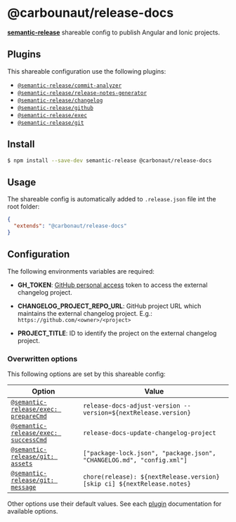 # @carbounaut/release-docs

[**semantic-release**](https://github.com/semantic-release/semantic-release) shareable config to publish Angular and Ionic projects.

## Plugins

This shareable configuration use the following plugins:
- [`@semantic-release/commit-analyzer`](https://github.com/semantic-release/commit-analyzer)
- [`@semantic-release/release-notes-generator`](https://github.com/semantic-release/release-notes-generator)
- [`@semantic-release/changelog`](https://github.com/semantic-release/changelog)
- [`@semantic-release/github`](https://github.com/semantic-release/github)
- [`@semantic-release/exec`](https://github.com/semantic-release/exec)
- [`@semantic-release/git`](https://github.com/semantic-release/git)

## Install

```bash
$ npm install --save-dev semantic-release @carbonaut/release-docs
```

## Usage

The shareable config is automatically added to `.release.json` file int the root folder:

```json
{
  "extends": "@carbonaut/release-docs"
}
```

## Configuration

The following environments variables are required:

- **GH_TOKEN**: [GitHub personal access](https://help.github.com/en/articles/creating-a-personal-access-token-for-the-command-line) token to access the external changelog project.

- **CHANGELOG_PROJECT_REPO_URL**: GitHub project URL which maintains the external changelog project. E.g.: `https://github.com/<owner>/<project>` 

- **PROJECT_TITLE**: ID to identify the project on the external changelog project.

### Overwritten options

This following options are set by this shareable config:

| Option                                                                                      | Value                                                                     |
|---------------------------------------------------------------------------------------------|---------------------------------------------------------------------------|
| [`@semantic-release/exec: prepareCmd`](https://github.com/semantic-release/exec#preparecmd) | `release-docs-adjust-version --version=${nextRelease.version}`            |
| [`@semantic-release/exec: successCmd`](https://github.com/semantic-release/exec#successCmd) | `release-docs-update-changelog-project`                                   |
| [`@semantic-release/git: assets`](https://github.com/semantic-release/git#assets)           | `["package-lock.json", "package.json", "CHANGELOG.md", "config.xml"]`     |
| [`@semantic-release/git: message`](https://github.com/semantic-release/git#message)         | `chore(release): ${nextRelease.version} [skip ci] ${nextRelease.notes}`   |

Other options use their default values. See each [plugin](#plugins) documentation for available options.
